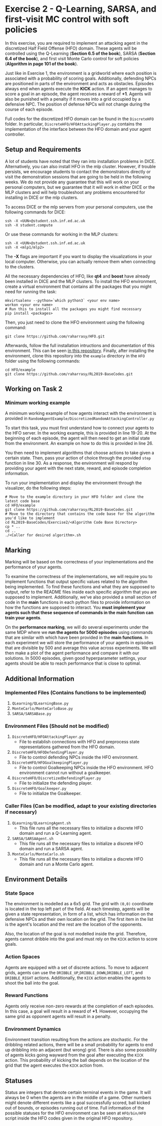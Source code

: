 # Exercise 2 - Q-Learning, SARSA, and first-visit MC control with soft policies

In this exercise, you are required to implement an attacking agent in the discretized Half Field Offense (HFO) domain. These agents will be controlled using the Q-Learning (**Section 6.5 of the book**), SARSA (**Section 6.4 of the book**), and first visit Monte Carlo control for soft policies (**Algorithm in page 101 of the book**). 

Just like in Exercise 1, the environment is a gridworld where each position is associated with a probability of scoring goals. Additionally, defending NPCs are positioned in parts of the environment and acts as obstacles. Episodes always end when agents execute the **KICK** action. If an agent manages to score a goal in an episode, the agent receives a reward of **+1**. Agents will also be punished with a penalty if it moves into a grid occupied by a defensive NPC. The position of defense NPCs will not change during the course of each episode. 

Full codes for the discretized HFO domain can be found in the `DiscreteHFO` folder. In particular, `DiscreteHFO/HFOAttackingPlayer.py` contains the implementation of the interface between the HFO domain and your agent controller. 

## Setup and Requirements

A lot of students have noted that they ran into installation problems in DICE. Alternatively, you can also install HFO in the mlp cluster. However, if trouble persists, we encourage students to contact the demonstrators directly or visit the demonstration sessions that are going to be held in the following weeks. We do not provide any guarantee that this will work on your personal computers, but we guarantee that it will work in either DICE or the MLP clusters and will help troubleshoot any problems encountered for installing in DICE or the mlp clusters.

To access DICE or the mlp servers from your personal computers, use the following commands for DICE:
```
ssh -X <UUN>@student.ssh.inf.ed.ac.uk
ssh -X student.compute
```

Or use these commands for working in the MLP clusters:
```
ssh -X <UUN>@student.ssh.inf.ed.ac.uk
ssh -X <mlp1/mlp2>
```

The **-X** flags are important if you want to display the visualizations in your local computer. Otherwise, you can actually remove them when connecting to the clusters. 

All the necessary dependencies of HFO, like **qt4** and **boost** have already been installed in DICE and the MLP clusters. To install the HFO environment, create a virtual environment that contains all the packages that you might need for running the task:

```
mkvirtualenv --python=`which python3` <your env name>
workon <your env name>
# Run this to install all the packages you might find necessary
pip install <packages>
```

Then, you just need to clone the HFO environment using the following command:
```
git clone https://github.com/raharrasy/HFO.git
```

Afterwards, follow the full installation intructions and documentation of this environment. This can be seen [in this repository](https://github.com/raharrasy/HFO). Finally, after installing the environment, clone this repository into the `example` directory in the `HFO` folder using the following commands:

```
cd HFO/example
git clone https://github.com/raharrasy/RL2019-BaseCodes.git
```

## Working on Task 2

### Minimum working example
A minimum working example of how agents interact with the environment is provided in `RandomAgentExample/DiscretizedRandomAttackingController.py`

To start this task, you must first understand how to connect your agents to the HFO server. In the working example, this is provided in line 19-20. At the beginning of each episode, the agent will then need to get an initial state from the environment. An example on how to do this is provided in line 26.

You then need to implement algorithms that choose actions to take given a certain state. Then, pass your action of choice through the provided `step` function in line 30. As a response, the environment will respond by providing your agent with the next state, reward, and episode completion information. 

To run your implementation and display the environment through the visualizer, do the following steps:

```
# Move to the example directory in your HFO folder and clone the latest code base
cd HFO/example
git clone https://github.com/raharrasy/RL2019-BaseCodes.git
# Move to the directory that contains the code base for the algorithm you'd like to implement
cd RL2019-BaseCodes/Exercise2/<Algorithm Code Base Directory>
cp * ..
cd ..
./<Caller for desired algorithm>.sh
```  

## Marking
Marking will be based on the correctness of your implementations and the performance of your agents. 

To examine the correctness of the implementations, we will require you to implement functions that output specific values related to the algorithm being implemented. To find these functions and what they are supposed to output, refer to the README files inside each specific algorithm that you are supposed to implement. Additionally, we've also provided a small section of code in the **main** functions in each python files to provide information on how the functions are supposed to interact. You **must implement your agents such that these sequence of commands in the main function can train your agents**.

On the **performance marking**, we will do several experiments under the same MDP where we **run the agents for 5000 episodes** using commands that are similar with which have been provided in the **main functions**. In each experiment we will store the performance of your agents in episodes that are divisible by 500 and average this value across experiments. We will then make a plot of the agent performance and compare it with our solutions. In 5000 episodes, given good hyperparameter settings, your agents should be able to reach performance that is close to optimal.

## Additional Information

### Implemented Files (**Contains functions to be implemented**)
1. `QLearning/QLearningBase.py`
2. `MonteCarlo/MonteCarloBase.py`
3. `SARSA/SARSABase.py`

### Environment Files (**Should not be modified**)
1. `DiscreteHFO/HFOAttackingPlayer.py`
   - File to establish connections with HFO and preprocess state representations gathered from the HFO domain.
2. `DiscreteHFO/HFODefendingPlayer.py`
   - File to control defending NPCs inside the HFO environment. 
3. `DiscreteHFO/HFOGoalkeepingPlayer.py`
   - File to control Goalkeeping NPCs inside the HFO environment. HFO environment cannot run without a goalkeeper. 
4. `DiscreteHFO/DiscretizedDefendingPlayer.py`
   - File to initialize the defending player.
5. `DiscreteHFO/Goalkeeper.py`
   - File to initialize the Goalkeeper.
   
### Caller Files (**Can be modified, adapt to your existing directories if necessary**)
1. `QLearning/QLearningAgent.sh`
   - This file runs all the necessary files to initialize a discrete HFO domain and run a Q-Learning agent.
2. `SARSA/SARSAAgent.sh`
   - This file runs all the necessary files to initialize a discrete HFO domain and run a SARSA agent.
3. `MonteCarlo/MonteCarlo.sh`
   - This file runs all the necessary files to initialize a discrete HFO domain and run a Monte Carlo agent.

## Environment Details
   
### State Space
The environment is modelled as a 6x5 grid. The grid with `(0,0)` coordinate is located in the top left part of the field. At each timestep, agents will be given a state representation, in form of a list, which has information on the defensive NPCs and their own location on the grid. The first item in the list is the agent's location and the rest are the location of the opponents. 

Also, the location of the goal is not modelled inside the grid. Therefore, agents cannot dribble into the goal and must rely on the `KICK` action to score goals. 

### Action Spaces
Agents are equipped with a set of discrete actions. To move to adjacent grids, agents can use the `DRIBBLE_UP`,`DRIBBLE_DOWN`,`DRIBBLE_LEFT`, and `DRIBBLE_RIGHT` actions. Additionally, the `KICK` action enables the agents to shoot the ball into the goal. 

### Reward Functions
Agents only receive non-zero rewards at the completion of each episodes. In this case, a goal will result in a reward of **+1**. However, occupying the same grid as opponent agents will result in a penalty.

### Environment Dynamics
Environment transition resulting from the actions are stochastic. For the dribbling related actions, there will be a small probability for agents to end up dribbling into an adjacent (but wrong) grid. There is also some possibility of agents kicks going wayward from the goal after executing the `KICK` action. This probability of kicking the ball depends on the location of the grid that the agent executes the `KICK` action from.

## Statuses
Status are integers that denote certain terminal events in the game. It will always be 0 when the agents are in the middle of a game. Other numbers might denote different events like a goal successfully scored, ball kicked out of bounds, or episodes running out of time. Full information of the possible statuses for the HFO environment can be seen at `HFO/bin/HFO` script inside the HFO codes given in the original HFO repository.

